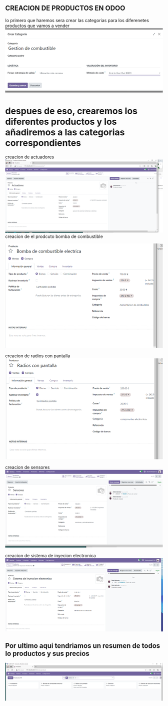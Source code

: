 


## CREACION DE PRODUCTOS EN ODOO

lo primero que haremos sera crear las categorias para los diferenetes productos que vamos a vender 
![alt text](imagenes_alberto\IAW_3.PNG)


# despues de eso, crearemos los diferentes productos y los añadiremos a las categorias correspondientes 

creacion de actuadores 
![alt text](imagenes_alberto\IAW_2.PNG)
creacion de el prodcuto bomba de combustible

![alt text](imagenes_alberto\IAW_4.PNG)

creacion de radios con pantalla 
![alt text](imagenes_alberto\IAW_5.PNG)

creacion de sensores 
![alt text](imagenes_alberto\IAW_6.PNG)

creacion de sistema de inyecion electronica
![alt text](imagenes_alberto\IAW_7.PNG)


## Por ultimo aqui tendriamos un resumen de todos lo productos y sus precios 

![alt text](imagenes_alberto\IAW_1.PNG)
